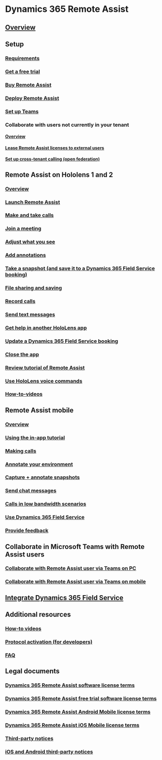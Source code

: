 # Dynamics 365 Remote Assist
## [Overview](ra-overview.md)

## Setup
### [Requirements](requirements.md)
### [Get a free trial](try-remote-assist.md)
### [Buy Remote Assist](buy-remote-assist.md)
### [Deploy Remote Assist](deploy-remote-assist.md)
### [Set up Teams](set-up-teams.md)
### Collaborate with users not currently in your tenant 
#### [Overview](cross-tenant-overview.md)
#### [Lease Remote Assist licenses to external users](how-to-lease-ra.md)
#### [Set up cross-tenant calling (open federation)](cross-company-calling.md)

## Remote Assist on Hololens 1 and 2
### [Overview](overview-hololens.md)
### [Launch Remote Assist](launch-hololens.md)
### [Make and take calls](making-taking-calls-hololens.md)
### [Join a meeting](join-meeting-hololens.md)
### [Adjust what you see](adjust-what-you-see-hololens.md)
### [Add annotations](add-annotations-hololens.md)
### [Take a snapshot (and save it to a Dynamics 365 Field Service booking)](take-snapshot-save-booking-hololens.md)
### [File sharing and saving](display-save-files.md)
### [Record calls](record-calls-hololens.md)
### [Send text messages](send-texts-hololens.md)
### [Get help in another HoloLens app](get-help-holoLens-app-hololens.md)
### [Update a Dynamics 365 Field Service booking](update-field-service-booking-hololens.md)
### [Close the app](close-app-hololens.md)
### [Review tutorial of Remote Assist](review-tutorial-hololens.md)
### [Use HoloLens voice commands](voice-commands-hololens.md)
### [How-to-videos](videos.md)

## Remote Assist mobile
### [Overview](mobile-app/remote-assist-mobile-overview.md)
### [Using the in-app tutorial](mobile-app/mobile-tutorial.md)
### [Making calls](mobile-app/making-calls.md)
### [Annotate your environment](mobile-app/annotate-your-environment.md)
### [Capture + annotate snapshots](mobile-app/annotate-snapshot.md)
### [Send chat messages](mobile-app/send-chat-messages.md)
### [Calls in low bandwidth scenarios](mobile-app/poor-network-connectivity.md)
### [Use Dynamics 365 Field Service](mobile-app/fs-integration.md)
### [Provide feedback](mobile-app/provide-feedback.md)

## Collaborate in Microsoft Teams with Remote Assist users 
### [Collaborate with Remote Assist user via Teams on PC](teams-pc-all.md)
### [Collaborate with Remote Assist user via Teams on mobile](teams-mobile-all.md)
## [Integrate Dynamics 365 Field Service](troubleshoot-field-service.md)

## Additional resources
### [How-to videos](videos.md)
### [Protocol activation (for developers)](protocol-activation.md)
### [FAQ](faq.md)

## Legal documents
### [Dynamics 365 Remote Assist software license terms](../legal/remote-assist-license-terms.md)
### [Dynamics 365 Remote Assist free trial software license terms](../legal/remote-assist-license-terms-free-trial.md)
### [Dynamics 365 Remote Assist Android Mobile license terms](../legal/remote-assist-mobile-android.md)
### [Dynamics 365 Remote Assist iOS Mobile license terms](../legal/remote-assist-mobile-iOS.md)
### [Third-party notices](../legal/remote-assist-third-party-notice.md)
### [iOS and Android third-party notices](../legal/ios-android-third-party.md)
